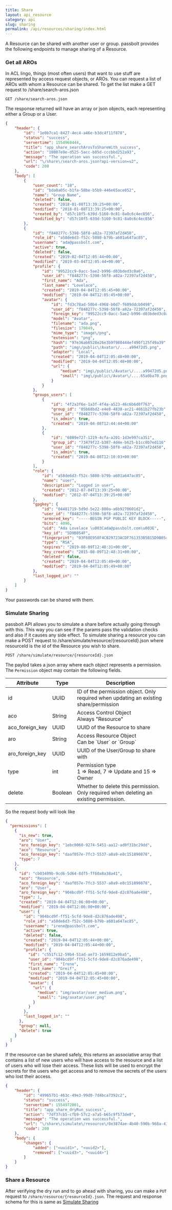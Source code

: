 ```yaml
---
title: Share
layout: api_resource
category: api
slug: sharing
permalink: /api/resources/sharing/index.html
---
```


A Resource can be shared with another user or group. passbolt provides the following endpoints to manage sharing of a Resource.


### Get all AROs

In ACL lingo, things (most often users) that want to use stuff are represented by access request objects, or AROs. You can request a list of AROs with whom a Resource can be shared. To get the list make a GET request to /share/search-aros.json

```
GET /share/search-aros.json
```

The response returned will have an array or json objects, each representing either a Group or a User.

```json
{
    "header": {
        "id": "1e0b7ca1-8427-4ec4-a46e-b3dc4f11f878",
        "status": "success",
        "servertime": 1554968444,
        "title": "app_share_searchArosToShareWith_success",
        "action": "10807e9e-d525-5acc-b05d-cccbbd252a93",
        "message": "The operation was successful.",
        "url": "\/share\/search-aros.json?api-version=v2",
        "code": 200
    },
    "body": [
        {
            "user_count": "18",
            "id": "bda0a05c-b1fa-58be-b5b9-446e65ace052",
            "name": "Group Name",
            "deleted": false,
            "created": "2018-01-08T13:39:25+00:00",
            "modified": "2018-01-08T13:39:25+00:00",
            "created_by": "d57c10f5-639d-5160-9c81-8a0c6c4ec856",
            "modified_by": "d57c10f5-639d-5160-9c81-8a0c6c4ec856"
        },
        {
            "id": "f848277c-5398-58f8-a82a-72397af2d450",
            "role_id": "a58de6d3-f52c-5080-b79b-a601a647ac85",
            "username": "ada@passbolt.com",
            "active": true,
            "deleted": false,
            "created": "2019-02-04T12:05:44+00:00",
            "modified": "2019-03-04T12:05:44+00:00",
            "profile": {
                "id": "99522cc9-0acc-5ae2-b996-d03bded3c0a6",
                "user_id": "f848277c-5398-58f8-a82a-72397af2d450",
                "first_name": "Ada",
                "last_name": "Lovelace",
                "created": "2019-04-04T12:05:45+00:00",
                "modified": "2019-04-04T12:05:45+00:00",
                "avatar": {
                    "id": "fd3c78ad-50b4-4968-b0d7-f609ddcb0498",
                    "user_id": "f848277c-5398-58f8-a82a-72397af2d450",
                    "foreign_key": "99522cc9-0acc-5ae2-b996-d03bded3c0a6",
                    "model": "Avatar",
                    "filename": "ada.png",
                    "filesize": 170049,
                    "mime_type": "image\/png",
                    "extension": "png",
                    "hash": "97e36ab6528e26e3b9f988444ef490f125f49a39",
                    "path": "img\/public\/Avatar\/....a99472d5.png",
                    "adapter": "Local",
                    "created": "2019-04-04T12:05:48+00:00",
                    "modified": "2019-04-04T12:05:48+00:00",
                    "url": {
                        "medium": "img\/public\/Avatar\/....a99472d5.png",
                        "small": "img\/public\/Avatar\/....65a0ba70.png"
                    }
                }
            },
            "groups_users": [
                {
                    "id": "4f2a3f6e-1a3f-4f4a-a523-46c6b6d0f763",
                    "group_id": "05b68bd2-e4e8-4838-ac21-4661b27fb23b",
                    "user_id": "f848277c-5398-58f8-a82a-72397af2d450",
                    "is_admin": true,
                    "created": "2019-04-08T12:44:44+00:00"
                },
                {
                    "id": "6809e727-1219-4cfa-a201-1d3e997ca351",
                    "group_id": "73479f22-b387-4d4e-b625-b1cc0b7ed116",
                    "user_id": "f848277c-5398-58f8-a82a-72397af2d450",
                    "is_admin": true,
                    "created": "2019-04-08T12:10:03+00:00"
                }
            ],
            "role": {
                "id": "a58de6d3-f52c-5080-b79b-a601a647ac85",
                "name": "user",
                "description": "Logged in user",
                "created": "2012-07-04T13:39:25+00:00",
                "modified": "2012-07-04T13:39:25+00:00"
            },
            "gpgkey": {
                "id": "04481719-5d9d-5e22-880a-a6b9270601d2",
                "user_id": "f848277c-5398-58f8-a82a-72397af2d450",
                "armored_key": "-----BEGIN PGP PUBLIC KEY BLOCK-----",
                "bits": 4096,
                "uid": "Ada Lovelace \u003Cada@passbolt.com\u003E",
                "key_id": "5D9B054F",
                "fingerprint": "03F60E958F4CB29723ACDF761353B5B15D9B054F",
                "type": "RSA",
                "expires": "2019-08-09T12:48:31+00:00",
                "key_created": "2015-08-09T12:48:31+00:00",
                "deleted": false,
                "created": "2019-04-04T12:05:49+00:00",
                "modified": "2019-04-04T12:05:49+00:00"
            },
            "last_logged_in": ""
        }
    ]
}
```
Your passwords can be shared with them.


### Simulate Sharing

passbolt API allows you to simulate a share before actually going through with this. This way you can see if the params pass the validation checks and also if it causes any side effect. To simulate sharing a resource you can make a POST request to /share/simulate/resource/{resourceId}.json where resourceId is the id of the Resource you wish to share.

```
POST /share/simulate/resource/{resourceId}.json
```

The paylod takes a json array where each object represents a permission. The `Permission` object may contain the following fields.

<table class="table-parameters">
<thead>
  <tr>
    <th>Attribute</th>
    <th>Type</th>
    <th>Description</th>
  </tr>
</thead>
<tbody>
  <tr>
    <td>id</td>
    <td>UUID</td>
    <td>ID of the permission object. Only required when updating an existing share/permission</td>
  </tr>
  <tr>
    <td>aco</td>
    <td>String</td>
    <td>Access Control Object<br/>Always "Resource"</td>
  </tr>
  <tr>
    <td>aco_foreign_key</td>
    <td>UUID</td>
    <td>UUID of the Resource to share</td>
  </tr>
  <tr>
    <td>aro</td>
    <td>String</td>
    <td>Access Resource Object<br/>Can be `User` or `Group`</td>
  </tr>
  <tr>
    <td>aro_foreign_key</td>
    <td>UUID</td>
    <td>UUID of the User/Group to share with</td>
  </tr>
  <tr>
    <td>type</td>
    <td>int</td>
    <td>Permission type<br/>
    1 => Read, 7 => Update and 15 => Owner
    </td>
  </tr>
  <tr>
    <td>delete</td>
    <td>Boolean</td>
    <td>Whether to delete this permission. Only required when deleting an existing permission.</td>
  </tr>
  </tbody>
</table>

So the request body will look like

```json
{
  "permissions": [
    {
      "is_new": true,
      "aro": "User",
      "aro_foreign_key": "1ebc0060-9274-5451-aa12-ad0f31bc29dd",
      "aco": "Resource",
      "aco_foreign_key": "daaf057e-7fc3-5537-a8a9-e8c151890878",
      "type": 7
    },
    {
      "id": "cb03409b-9cd6-5d64-8df5-ff60a8a38a41",
      "aco": "Resource",
      "aco_foreign_key": "daaf057e-7fc3-5537-a8a9-e8c151890878",
      "aro": "User",
      "aro_foreign_key": "904bcd9f-ff51-5cfd-9de8-d2c876ade498",
      "type": 1,
      "created": "2019-04-04T12:06:00+00:00",
      "modified": "2019-04-04T12:06:00+00:00",
      "user": {
        "id": "904bcd9f-ff51-5cfd-9de8-d2c876ade498",
        "role_id": "a58de6d3-f52c-5080-b79b-a601a647ac85",
        "username": "irene@passbolt.com",
        "active": true,
        "deleted": false,
        "created": "2019-04-04T12:05:44+00:00",
        "modified": "2019-04-04T12:05:44+00:00",
        "profile": {
          "id": "c551fc12-59b4-51ad-ae73-1659812e9ba5",
          "user_id": "904bcd9f-ff51-5cfd-9de8-d2c876ade498",
          "first_name": "Irene",
          "last_name": "Greif",
          "created": "2019-04-04T12:05:45+00:00",
          "modified": "2019-04-04T12:05:45+00:00",
          "avatar": {
            "url": {
              "medium": "img/avatar/user_medium.png",
              "small": "img/avatar/user.png"
            }
          }
        },
        "last_logged_in": ""
      },
      "group": null,
      "delete": true
    }
  ]
}
```

If the resource can be shared safely, this returns an associative array that contains a list of new users who will have access to the resource and a list of users who will lose their access. These lists will be used to encrypt the secrets for the users who get access and to remove the secrets of the users who lost their access.

```json
{
    "header": {
        "id": "499657b1-463c-49e3-99d0-7d4bca7392c2",
        "status": "success",
        "servertime": 1554972001,
        "title": "app_share_dryRun_success",
        "action": "7df37cb5-cfb9-57c2-a7a5-b65c9f573de0",
        "message": "The operation was successful.",
        "url": "\/share\/simulate\/resource\/8e3874ae-4b40-590b-968a-418f704b9d9a.json?api-version=v2",
        "code": 200
    },
    "body": {
        "changes": {
            "added": ["<uuid1>", "<uuid2>"],
            "removed": ["<uuid3>", "<uuid4>"]
        }
    }
}
```

### Share a Resource

After verifying the dry run and to go ahead with sharing, you can make a `PUT` request to `/share/resource/{resourceId}.json`. The request and response schema for this is same as [Simulate Sharing](#simulate-sharing)